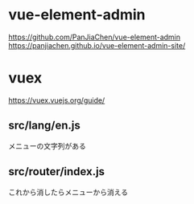 # vue-element-admin
https://github.com/PanJiaChen/vue-element-admin  
https://panjiachen.github.io/vue-element-admin-site/  

# vuex
https://vuex.vuejs.org/guide/

## src/lang/en.js
メニューの文字列がある

## src/router/index.js
これから消したらメニューから消える

